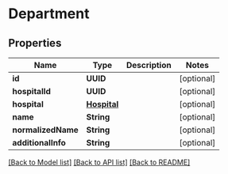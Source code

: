 # Department

## Properties
Name | Type | Description | Notes
------------ | ------------- | ------------- | -------------
**id** | **UUID** |  | [optional] 
**hospitalId** | **UUID** |  | [optional] 
**hospital** | [**Hospital**](Hospital.md) |  | [optional] 
**name** | **String** |  | [optional] 
**normalizedName** | **String** |  | [optional] 
**additionalInfo** | **String** |  | [optional] 

[[Back to Model list]](../README.md#documentation-for-models) [[Back to API list]](../README.md#documentation-for-api-endpoints) [[Back to README]](../README.md)


